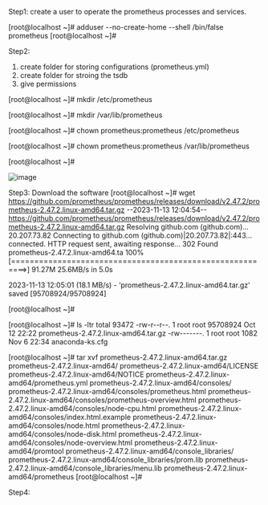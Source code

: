 Step1: create a user to operate the prometheus processes and services.

[root@localhost ~]# adduser --no-create-home --shell /bin/false prometheus
[root@localhost ~]#


Step2: 
1. create folder for storing configurations (prometheus.yml)
2. create folder for stroing the tsdb
3. give permissions

[root@localhost ~]# mkdir /etc/prometheus

[root@localhost ~]# mkdir /var/lib/prometheus

[root@localhost ~]# chown prometheus:prometheus /etc/prometheus

[root@localhost ~]# chown prometheus:prometheus /var/lib/prometheus

[root@localhost ~]#

![image](https://github.com/kramsagar/prometheus/assets/130482831/7eae8705-54c6-4a34-bcef-0f983948d4fd)

Step3:
Download the software
[root@localhost ~]# wget https://github.com/prometheus/prometheus/releases/download/v2.47.2/prometheus-2.47.2.linux-amd64.tar.gz
--2023-11-13 12:04:54--  https://github.com/prometheus/prometheus/releases/download/v2.47.2/prometheus-2.47.2.linux-amd64.tar.gz
Resolving github.com (github.com)... 20.207.73.82
Connecting to github.com (github.com)|20.207.73.82|:443... connected.
HTTP request sent, awaiting response... 302 Found
prometheus-2.47.2.linux-amd64.ta 100%[=========================================================>]  91.27M  25.6MB/s    in 5.0s

2023-11-13 12:05:01 (18.1 MB/s) - ‘prometheus-2.47.2.linux-amd64.tar.gz’ saved [95708924/95708924]

[root@localhost ~]#

[root@localhost ~]# ls -ltr
total 93472
-rw-r--r--. 1 root root 95708924 Oct 12 22:22 prometheus-2.47.2.linux-amd64.tar.gz
-rw-------. 1 root root     1082 Nov  6 22:34 anaconda-ks.cfg

[root@localhost ~]# tar xvf prometheus-2.47.2.linux-amd64.tar.gz
prometheus-2.47.2.linux-amd64/
prometheus-2.47.2.linux-amd64/LICENSE
prometheus-2.47.2.linux-amd64/NOTICE
prometheus-2.47.2.linux-amd64/prometheus.yml
prometheus-2.47.2.linux-amd64/consoles/
prometheus-2.47.2.linux-amd64/consoles/prometheus.html
prometheus-2.47.2.linux-amd64/consoles/prometheus-overview.html
prometheus-2.47.2.linux-amd64/consoles/node-cpu.html
prometheus-2.47.2.linux-amd64/consoles/index.html.example
prometheus-2.47.2.linux-amd64/consoles/node.html
prometheus-2.47.2.linux-amd64/consoles/node-disk.html
prometheus-2.47.2.linux-amd64/consoles/node-overview.html
prometheus-2.47.2.linux-amd64/promtool
prometheus-2.47.2.linux-amd64/console_libraries/
prometheus-2.47.2.linux-amd64/console_libraries/prom.lib
prometheus-2.47.2.linux-amd64/console_libraries/menu.lib
prometheus-2.47.2.linux-amd64/prometheus
[root@localhost ~]#


Step4:




